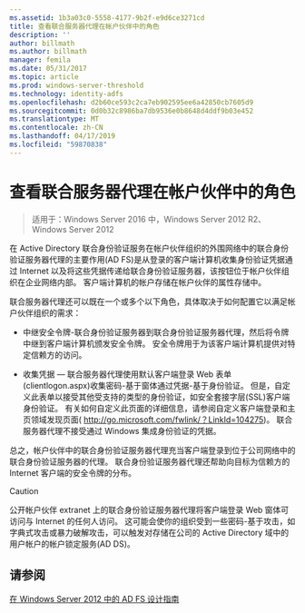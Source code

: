 ```yaml
---
ms.assetid: 1b3a03c0-5558-4177-9b2f-e9d6ce3271cd
title: 查看联合服务器代理在帐户伙伴中的角色
description: ''
author: billmath
ms.author: billmath
manager: femila
ms.date: 05/31/2017
ms.topic: article
ms.prod: windows-server-threshold
ms.technology: identity-adfs
ms.openlocfilehash: d2b60ce593c2ca7eb902595ee6a42850cb7605d9
ms.sourcegitcommit: 0d0b32c8986ba7db9536e0b8648d4ddf9b03e452
ms.translationtype: MT
ms.contentlocale: zh-CN
ms.lasthandoff: 04/17/2019
ms.locfileid: "59870838"
---
```

# <a name="review-the-role-of-the-federation-server-proxy-in-the-account-partner"></a>查看联合服务器代理在帐户伙伴中的角色

>适用于：Windows Server 2016 中，Windows Server 2012 R2、 Windows Server 2012

在 Active Directory 联合身份验证服务在帐户伙伴组织的外围网络中的联合身份验证服务器代理的主要作用\(AD FS\)是从登录的客户端计算机收集身份验证凭据通过 Internet 以及将这些凭据传递给联合身份验证服务器，该按钮位于帐户伙伴组织在企业网络内部。 客户端计算机的帐户存储在帐户伙伴的属性存储中。  
  
联合服务器代理还可以既在一个或多个以下角色，具体取决于如何配置它以满足帐户伙伴组织的需求：  
  
-   中继安全令牌-联合身份验证服务器到联合身份验证服务器代理，然后将令牌中继到客户端计算机颁发安全令牌。 安全令牌用于为该客户端计算机提供对特定信赖方的访问。  
  
-   收集凭据 — 联合服务器代理使用默认客户端登录 Web 表单\(clientlogon.aspx\)收集密码\-基于窗体通过凭据\-基于身份验证。 但是，自定义此表单以接受其他受支持的类型的身份验证，如安全套接字层\(SSL\)客户端身份验证。 有关如何自定义此页面的详细信息，请参阅自定义客户端登录和主页领域发现页面\( [http:\/\/go.microsoft.com\/fwlink\/？LinkId\=104275](https://go.microsoft.com/fwlink/?LinkId=104275)\)。 联合服务器代理不接受通过 Windows 集成身份验证的凭据。  
  
总之，帐户伙伴中的联合身份验证服务器代理充当客户端登录到位于公司网络中的联合身份验证服务器的代理。 联合身份验证服务器代理还帮助向目标为信赖方的 Internet 客户端的安全令牌的分布。  
  
> [!CAUTION]  
> 公开帐户伙伴 extranet 上的联合身份验证服务器代理将客户端登录 Web 窗体可访问与 Internet 的任何人访问。 这可能会使你的组织受到一些密码\-基于攻击，如字典式攻击或暴力破解攻击，可以触发对存储在公司的 Active Directory 域中的用户帐户的帐户锁定服务\(AD DS\)。  
  

## <a name="see-also"></a>请参阅
[在 Windows Server 2012 中的 AD FS 设计指南](AD-FS-Design-Guide-in-Windows-Server-2012.md)
